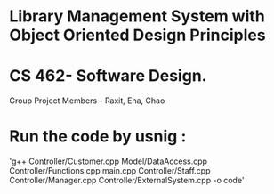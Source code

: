 # Library Management System with Object Oriented Design Principles 
# CS 462- Software Design. 


Group Project Members - Raxit, Eha, Chao 


# Run the code by usnig :

'g++ Controller/Customer.cpp Model/DataAccess.cpp Controller/Functions.cpp main.cpp Controller/Staff.cpp Controller/Manager.cpp Controller/ExternalSystem.cpp -o code'
